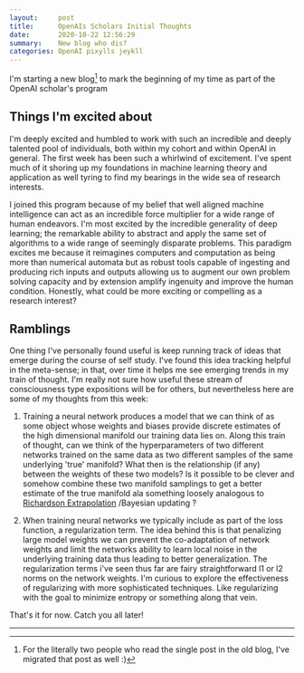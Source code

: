 ```yaml
---
layout:     post
title:      OpenAIs Scholars Initial Thoughts
date:       2020-10-22 12:56:29
summary:    New blog who dis?
categories: OpenAI pixylls jeykll
---
```


I'm starting a new blog[^1]  to mark the beginning of my time as part of the OpenAI scholar's program

## Things I'm excited about
I'm deeply excited and humbled to work with such an incredible and deeply talented pool of individuals, both within my cohort and within OpenAI in general. The first week has been such a whirlwind of excitement. I've spent much of it shoring up my foundations in machine learning theory and application as well tyring to find my bearings in the wide sea of research interests.

I joined this program because of my belief that well aligned machine intelligence can act as an incredible force multiplier for a wide range of human endeavors. I'm most excited by the incredible generality of deep learning; the remarkable ability to abstract and  apply the same set of algorithms to a wide range of seemingly disparate problems. This paradigm excites me because it  reimagines computers and computation as being more than numerical automata but as robust tools capable of ingesting and producing rich inputs and outputs allowing us to augment our own problem solving capacity and by extension amplify ingenuity and improve the human condition. Honestly, what could be more exciting or compelling as a research interest?

## Ramblings 
One thing I've personally found useful is keep running track of ideas that emerge during the course of self study. I've found this idea tracking helpful in the meta-sense; in that, over time it helps me see emerging trends in my train of thought. I'm really not sure how useful these stream of consciousness type expositions will be for others, but nevertheless here are some of my thoughts from this week:

1. Training a neural network produces a model that we can think of as some object whose weights and biases provide discrete estimates of the high dimensional manifold our training data lies on. Along this train of thought, can we  think of the hyperparameters of two different networks trained on the same data as two different samples of the same underlying 'true' manifold? What then is the relationship (if any) between the weights of these two models? Is it possible to be clever and somehow combine these two manifold samplings to get a better estimate of the true manifold ala something loosely analogous to [Richardson Extrapolation](https://francisbach.com/richardson-extrapolation/) /Bayesian updating ?


2. When training neural networks we typically include as part of the loss function, a regularization term. The idea behind this is that penalizing large model weights we can prevent the co-adaptation of network weights and limit the networks ability to learn local noise in the underlying training data thus leading to better generalization.  The regularization terms i've seen thus far are fairy straightforward l1 or l2 norms on the network weights. I'm curious to explore the effectiveness of regularizing with more sophisticated techniques. Like regularizing with the goal to minimize entropy or something along that vein.

That's it for now. Catch you all later!



---
[^1]: For the literally two people who read the single post in the old blog, I've migrated that post as well :)